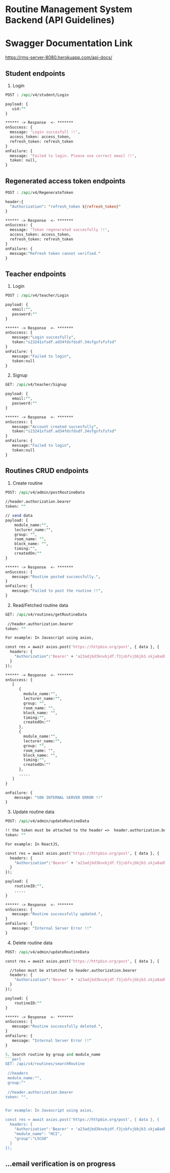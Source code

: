 # Routine Management System Backend (API Guidelines)

# Swagger Documentation Link
https://rms-server-8080.herokuapp.com/api-docs/
## Student endpoints
1. Login
```perl
POST : /api/v4/student/Login

payload: {
   uid:""
}

****** -> Response  <- *******
onSuccess: {
  message: 'Login succesfull !!',
  access_token: access_token,
  refresh_token: refresh_token
}
onFailure: {
  message: 'Failed to login. Please use correct email !!',
  token: null,
}

```
## Regenerated access token endpoints
```perl
POST : /api/v4/RegenerateToken

header:{
  "Authorization": "refresh_token ${refresh_token}"
}

****** -> Response  <- *******
onSuccess: {
  message: 'Token regenerated succesfully !!',
  access_token: access_token,
  refresh_token: refresh_token
}
onFailure: {
  message:"Refresh token cannot verified."
}
```

## Teacher endpoints
1. Login
```perl
POST : /api/v4/teacher/Login

payload: {
   email:"",
   password:""
}

****** -> Response  <- *******
onSuccess: {
   message:"Login succesfully",
   token:"s23241sfsdf.ad34fdsfdsdf.34sfgsfsfsfsd"
}
onFailure: {
   message:"Failed to login",
   token:null
}
```

2. Signup
```perl
GET: /api/v4/teacher/Signup

payload: {
   email:"",
   password:""
}

****** -> Response  <- *******
onSuccess: {
   message:"Account created succesfully",
   token:"s23241sfsdf.ad34fdsfdsdf.34sfgsfsfsfsd"
}
onFailure: {
   message:"Failed to login",
   token:null
}
```

## Routines CRUD endpoints
1. Create routine 
```perl
POST: /api/v4/admin/postRoutineData
 
//header.authorization.bearer
token: ""

// send data
payload: {
    module_name:"",
    lecturer_name:"",
    group: "",
    room_name: "",
    block_name: "",
    timing:"",
    createdOn:""
}

****** -> Response  <- *******
onSuccess: {
   message:"Routine posted successfully.",
}
onFailure: {
   message:"Failed to post the routine !!",
}
```

2. Read/Fetched routine data
```perl
GET: /api/v4/routines/getRoutineData
 
 //header.authorization.bearer
token: ""

For example: In Javascript using axios,

const res = await axios.post('https://httpbin.org/post', { data }, {
  headers: {
    "Authorization":'Bearer' + 'a23adjbd3knvbjdf.f3jsbfvjbbjb3.skja8adkfsbfvjbfvj'
  }
});

****** -> Response  <- *******
onSuccess: {
   [
      {
        module_name:"",
        lecturer_name:"",
        group: "",
        room_name: "",
        block_name: "",
        timing:"",
        createdOn:""
      },
      {
        module_name:"",
        lecturer_name:"",
        group: "",
        room_name: "",
        block_name: "",
        timing:"",
        createdOn:""
      },
      .....
   ]
}

onFailure: {
    message: "500 INTERNAL SERVER ERROR !!"
}
```

3. Update routine data
``` perl
POST: /api/v4/admin/updateRoutineData

!! the token must be attached to the header =>  header.authorization.bearer
token: ""

For example: In ReactJS,

const res = await axios.post('https://httpbin.org/post', { data }, {
  headers: {
    "Authorization":'Bearer' + 'a23adjbd3knvbjdf.f3jsbfvjbbjb3.skja8adkfsbfvjbfvj'
  }
});

payload: {
    routineID:"",
    .....
}

****** -> Response  <- *******
onSuccess: {
   message:"Routine successfully updated.",
}
onFailure: {
   message: "Internal Server Error !!"
}

```

4. Delete routine data
```perl
POST: /api/v4/admin/updateRoutineData

const res = await axios.post('https://httpbin.org/post', { data }, {

  //token must be attatched to header.authorization.bearer
  headers: {
    "Authorization":'Bearer' + 'a23adjbd3knvbjdf.f3jsbfvjbbjb3.skja8adkfsbfvjbfvj'
  }
});

payload: {
    routineID:""
}

****** -> Response  <- *******
onSuccess: {
   message:"Routine successfully deleted.",
}
onFailure: {
   message: "Internal Server Error !!"
}

5. Search routine by group and module_name
```perl
GET: /api/v4/routines/searchRoutine
 
 //headers
 module_name:"",
 group:""
 
 //header.authorization.bearer
token: "",


For example: In Javascript using axios,

const res = await axios.post('https://httpbin.org/post', { data }, {
  headers: {
    "Authorization":'Bearer' + 'a23adjbd3knvbjdf.f3jsbfvjbbjb3.skja8adkfsbfvjbfvj',
    "module_name": "HCI",
    "group":"L5CG8"
  }
});
```
## ...email verification is on progress
